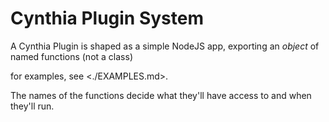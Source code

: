 # Cynthia Plugin System

A Cynthia Plugin is shaped as a simple NodeJS app, exporting an _object_ of named functions (not a class)

for examples, see <./EXAMPLES.md>.

The names of the functions decide what they'll have access to and when they'll run.